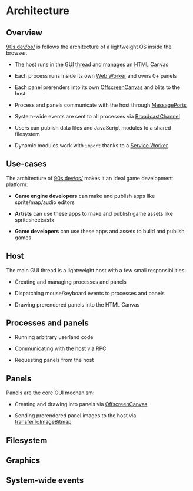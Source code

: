 # Architecture


## Overview

[90s.dev/os/](/os/) is follows the architecture of a lightweight OS inside the browser.

* The host runs in [the GUI thread](https://developer.mozilla.org/en-US/docs/Glossary/Main_thread) and manages an [HTML Canvas](https://developer.mozilla.org/en-US/docs/Web/API/Canvas_API)

* Each process runs inside its own [Web Worker](https://developer.mozilla.org/en-US/docs/Web/API/Worker/Worker) and owns 0+ panels

* Each panel prerenders into its own [OffscreenCanvas](https://developer.mozilla.org/en-US/docs/Web/API/OffscreenCanvas) and blits to the host

* Process and panels communicate with the host through [MessagePorts](https://developer.mozilla.org/en-US/docs/Web/API/MessagePort)

* System-wide events are sent to all processes via [BroadcastChannel](https://developer.mozilla.org/en-US/docs/Web/API/BroadcastChannel)

* Users can publish data files and JavaScript modules to a shared filesystem

* Dynamic modules work with `import` thanks to a [Service Worker](https://developer.mozilla.org/en-US/docs/Web/API/Service_Worker_API)


## Use-cases

The architecture of [90s.dev/os/](/os/) makes it an ideal game development platform:

* **Game engine developers** can make and publish apps like sprite/map/audio editors

* **Artists** can use these apps to make and publish game assets like spritesheets/sfx

* **Game developers** can use these apps and assets to build and publish games


## Host

The main GUI thread is a lightweight host with a few small responsibilities:

* Creating and managing processes and panels

* Dispatching mouse/keyboard events to processes and panels

* Drawing prerendered panels into the HTML Canvas


## Processes and panels

* Running arbitrary userland code

* Communicating with the host via RPC

* Requesting panels from the host


## Panels

Panels are the core GUI mechanism:

* Creating and drawing into panels via [OffscreenCanvas](https://developer.mozilla.org/en-US/docs/Web/API/OffscreenCanvas)

* Sending prerendered panel images to the host via [transferToImageBitmap](https://developer.mozilla.org/en-US/docs/Web/API/OffscreenCanvas/transferToImageBitmap)


## Filesystem


## Graphics



## System-wide events
